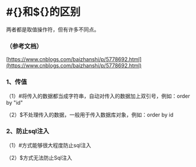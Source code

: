 # \#{}和${}的区别

两者都是取值操作符，但有许多不同点。

### （参考文档）

[https://www.cnblogs.com/baizhanshi/p/5778692.html](https://www.cnblogs.com/baizhanshi/p/5778692.html)

### 1、传值

（1）\#将传入的数据都当成字符串，自动对传入的数据加上双引号，例如：order by "id"

（2）$不处理传入的数据，一般用于传入数据库对象，例如：order by id

### 2、防止sql注入

（1）\#方式能够很大程度防止sql注入

（2）$方式无法防止Sql注入

